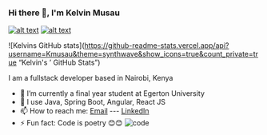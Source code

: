 ### Hi there 👋, I'm Kelvin Musau
 <a href="https://www.linkedin.com/in/kelvin-musau-b33ab1183/"> ![alt text](https://img.shields.io/badge/-LinkedIn-0e76a8?style=plastic&logo=linkedIn)</a> 
 <a href="https://twitter.com/KMusau14">![alt text](https://img.shields.io/badge/-Twitter-1DA1F2?style=plastic&logo=Twitter) </a>

![Kelvins GitHub stats](https://github-readme-stats.vercel.app/api?username=Kmusau&theme=synthwave&show_icons=true&count_private=true “Kelvin's ’ GitHub Stats”)

I am a fullstack developer based in Nairobi, Kenya 
- 🔭 I’m currently a final year student at Egerton University 
- 🌱 I use Java, Spring Boot, Angular, React JS 
- 📫 How to reach me: [Email](mailto:kmusau14@gmail.com)   ---  [LinkedIn](https://www.linkedin.com/in/kelvin-musau-b33ab1183/)
- ⚡ Fun fact: Code is poetry 😊😊
![code](https://user-images.githubusercontent.com/51605137/149787824-f1f2ffbf-1b18-46d5-b91a-c583eb872325.gif)

<!--
**Kmusau/Kmusau** is a ✨ _special_ ✨ repository because its `README.md` (this file) appears on your GitHub profile.

I am a fullstack developer based in Nairobi, Kenya

- 🔭 I’m currently a final year student at Egerton University 
- 🌱 I use Java, Spring Boot, Angular, React JS,   
- 👯 I’m looking to collaborate on ...
- 🤔 I’m looking for help with ...
- 💬 Ask me about ...
- 📫 How to reach me: ...
- 😄 Pronouns: ...
- ⚡ Fun fact: Code is poetry 
-->
